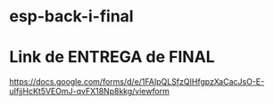 # esp-back-i-final

# Link de ENTREGA de FINAL

https://docs.google.com/forms/d/e/1FAIpQLSfzQIHfgpzXaCacJsO-E-uIfjjHcKt5VEOmJ-qvFX18Np8kkg/viewform

